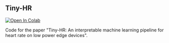 ## Tiny-HR

[![Open In Colab](https://colab.research.google.com/assets/colab-badge.svg)](https://colab.research.google.com/drive/1OWFeLAJzZpgFkYPsbASofC8oFJX99gzs?usp=sharing)

Code for the paper "Tiny-HR: An interpretable machine learning pipeline for heart rate on low power edge devices".


